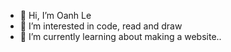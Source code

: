 - 👋 Hi, I’m Oanh Le
- 👀 I’m interested in code, read and draw
- 🌱 I’m currently learning about making a website..
  

<!---
angsongji/angsongji is a ✨ special ✨ repository because its `README.md` (this file) appears on your GitHub profile.
You can click the Preview link to take a look at your changes.
--->
